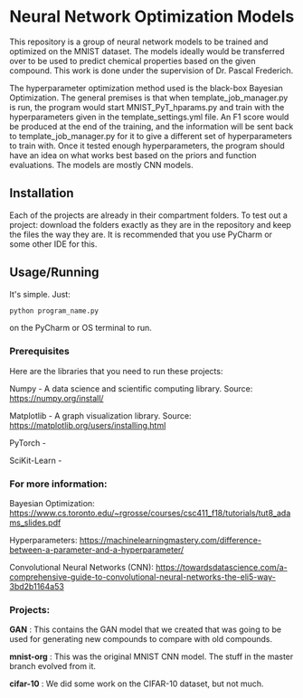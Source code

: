 # Neural Network Optimization Models

This repository is a group of neural network models to be trained and optimized on the MNIST dataset. The models ideally would be transferred over to be used to predict chemical properties based on the given compound. This work is done under the supervision of Dr. Pascal Frederich.

The hyperparameter optimization method used is the black-box Bayesian Optimization. The general premises is that when template_job_manager.py is run, the program would start MNIST_PyT_hparams.py and train with the hyperparameters given in the template_settings.yml file. An F1 score would be produced at the end of the training, and the information will be sent back to template_job_manager.py for it to give a different set of hyperparameters to train with. Once it tested enough hyperparameters, the program should have an idea on what works best based on the priors and function evaluations. The models are mostly CNN models.

## Installation

Each of the projects are already in their compartment folders. To test out a project: download the folders exactly as they are in the repository and keep the files the way they are. It is recommended that you use PyCharm or some other IDE for this. 

## Usage/Running 

It's simple. Just:

```bash
python program_name.py
```
on the PyCharm or OS terminal to run.

### Prerequisites

Here are the libraries that you need to run these projects:

Numpy - A data science and scientific computing library. Source: https://numpy.org/install/

Matplotlib - A graph visualization library. Source: https://matplotlib.org/users/installing.html

PyTorch - 

SciKit-Learn - 

### For more information: 

Bayesian Optimization: https://www.cs.toronto.edu/~rgrosse/courses/csc411_f18/tutorials/tut8_adams_slides.pdf

Hyperparameters: https://machinelearningmastery.com/difference-between-a-parameter-and-a-hyperparameter/

Convolutional Neural Networks (CNN): https://towardsdatascience.com/a-comprehensive-guide-to-convolutional-neural-networks-the-eli5-way-3bd2b1164a53

### Projects:

**GAN** : This contains the GAN model that we created that was going to be used for generating new compounds to compare with old compounds.

**mnist-org** : This was the original MNIST CNN model. The stuff in the master branch evolved from it.

**cifar-10** : We did some work on the CIFAR-10 dataset, but not much.
